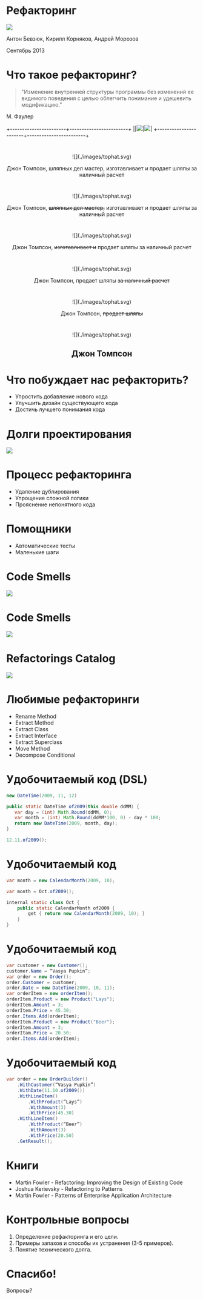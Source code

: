 # Рефакторинг

![](./images/book.png)

Антон Бевзюк, Кирилл Корняков, Андрей Морозов

Сентябрь 2013

<!-- TODO
  - Вставить картинку про рефакторинг набегами
  - Подумать про вывеску, представлять контекст
-->

# Что такое рефакторинг?

> "Изменение внутренней структуры программы без изменений ее видимого поведения
> с целью облегчить понимание и удешевить модификацию."

М. Фаулер

+-----------------------+------------------------+
||![](./images/beck.png)|![](./images/fowler.png)|
+-----------------------+------------------------+

#

<center>
![](./images/tophat.svg)

Джон Томпсон, шляпных дел мастер,
изготавливает и продает шляпы
за наличный расчет
</center>

#

<center>
![](./images/tophat.svg)

Джон Томпсон, <strike>шляпных дел мастер,</strike>
изготавливает и продает шляпы
за наличный расчет
</center>

#

<center>
![](./images/tophat.svg)

Джон Томпсон,
<strike>изготавливает и</strike> продает шляпы
за наличный расчет
</center>

#

<center>
![](./images/tophat.svg)

Джон Томпсон,
продает шляпы
<strike>за наличный расчет</strike>
</center>

#

<center>
![](./images/tophat.svg)

Джон Томпсон,
<strike>продает шляпы</strike>
</center>

#

<center>
![](./images/tophat.svg)

## Джон Томпсон
</center>

# Что побуждает нас рефакторить?

  - Упростить добавление нового кода
  - Улучшить дизайн существующего кода
  - Достичь лучшего понимания кода

# Долги проектирования

![](./images/debt.svg)

# Процесс рефакторинга

  - Удаление дублирования
  - Упрощение сложной логики
  - Прояснение непонятного кода

# Помощники

  - Автоматические тесты
  - Маленькие шаги

# Code Smells

![](./images/code_smells.png)

# Code Smells

![](./images/code_smells2.png)

# Refactorings Catalog

![](./images/refactoring_catalog.png)

# Любимые рефакторинги

  - Rename Method
  - Extract Method
  - Extract Class
  - Extract Interface
  - Extract Superclass
  - Move Method
  - Decompose Conditional

# Удобочитаемый код (DSL)

``` java
new DateTime(2009, 11, 12)

public static DateTime of2009(this double ddMM) {
   var day = (int) Math.Round(ddMM, 0);
   var month = (int) Math.Round(ddMM*100, 0) - day * 100;
   return new DateTime(2009, month, day);
}

12.11.of2009();
```

# Удобочитаемый код

``` java
var month = new CalendarMonth(2009, 10);

var month = Oct.of2009();

internal static class Oct {
    public static CalendarMonth of2009 {
        get { return new CalendarMonth(2009, 10); }
    }
}
```

# Удобочитаемый код

``` java
var customer = new Customer();
customer.Name = “Vasya Pupkin”;
var order = new Order();
order.Customer = customer;
order.Date = new DateTime(2009, 10, 11);
var orderItem = new orderItem();
orderItem.Product = new Product("Lays");
orderItem.Amount = 3;
orderItem.Price = 45.30;
order.Items.Add(orderItem);
orderItem.Product = new Product("Beer");
orderItem.Amount = 3;
orderItam.Price = 20.50;
order.Items.Add(orderItem);
```

# Удобочитаемый код

``` java
var order = new OrderBuilder()
    .WithCustomer(“Vasya Pupkin”)
    .WithDate(11.10.of2009())
    .WithLineItem()
        .WithProduct(“Lays”)
        .WithAmount(3)
        .WithPrice(45.30)
    .WithLineItem()
        .WithProduct(“Beer”)
        .WithAmount(3)
        .WithPrice(20.50)
    .GetResult();
```

# Книги

  - Martin Fowler - Refactoring: Improving the Design of Existing Code
  - Joshua Kerievsky - Refactoring to Patterns
  - Martin Fowler - Patterns of Enterprise Application Architecture

# Контрольные вопросы

  1. Определение рефакторинга и его цели.
  1. Примеры запахов и способы их устранения (3-5 примеров).
  1. Понятие технического долга.

# Спасибо!

Вопросы?
